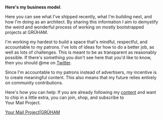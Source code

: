 **Here's my business model**.

Here you can see what I've shipped recently, what I'm building next, and how I'm doing as an architect. By sharing this information I aim to demystify the weird and wonderful process of working on mostly bootstrapped projects at GRÜHAM.

I'm working my hardest to build a space that's mindful, respectful, and accountable to my patrons. I've lots of ideas for how to do a better job, as well as lots of challenges. This is meant to be as transparent as reasonably possible. If there's something you don't see here that you'd like to know, then you should @me on <a href="https://www.twitter.com/kushalsamant_" rel="noopener noreferrer" target="_blank">Twitter</a>.

Since I'm accountable to my patrons instead of advertisers, my incentive is to create meaningful content. This also means that my future relies entirely on community contributions.

Here's how you can help: If you are already following my <a href="https://kushalsamant.github.io/articles.html" rel="noopener noreferrer" target="_blank">content</a> and want to chip in a little extra, you can join, shop, and subscribe to Your&nbsp;Mail&nbsp;Project.

<div class="roadmap-spacer-1"></div>

<p>
<a class="btn" href="https://kushalsamant.github.io/yourmailproject" rel="noopener noreferrer" target="_blank">Your&nbsp;Mail&nbsp;Project</a>|<a class="btn" href="https://kushalsamant.github.io/gruham" rel="noopener noreferrer" target="_blank">GRÜHAM</a><br>
</p>

<div class="roadmap-spacer-2"></div>
